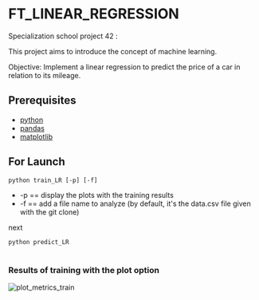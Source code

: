 # FT_LINEAR_REGRESSION

Specialization school project 42 :

This project aims to introduce the concept of machine learning.

Objective: Implement a linear regression to predict the price of a car in relation to its mileage.

## Prerequisites
- [python](https://www.python.org/downloads/)
- [pandas](https://pandas.pydata.org/pandas-docs/stable/getting_started/install.html)
- [matplotlib](https://matplotlib.org/stable/users/installing/index.html)

## For Launch

```python train_LR [-p] [-f]```
- -p == display the plots with the training results
- -f == add a file name to analyze (by default, it's the data.csv file given with the git clone)

next

```python predict_LR```

#
### Results of training with the plot option

![plot_metrics_train](https://github.com/Clairjordi/Ft_linear_regression/assets/88725985/609932c7-82b8-4513-a5f3-07d653a3974f)
